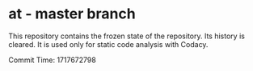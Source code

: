 # at - master branch

This repository contains the frozen state of the repository.
Its history is cleared. It is used only for static code
analysis with Codacy.

Commit Time: 1717672798